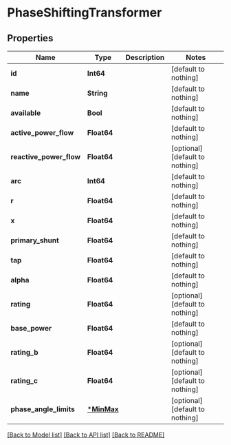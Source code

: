 # PhaseShiftingTransformer

## Properties

Name | Type | Description | Notes
------------ | ------------- | ------------- | -------------
**id** | **Int64** |  | [default to nothing]
**name** | **String** |  | [default to nothing]
**available** | **Bool** |  | [default to nothing]
**active_power_flow** | **Float64** |  | [default to nothing]
**reactive_power_flow** | **Float64** |  | [optional] [default to nothing]
**arc** | **Int64** |  | [default to nothing]
**r** | **Float64** |  | [default to nothing]
**x** | **Float64** |  | [default to nothing]
**primary_shunt** | **Float64** |  | [default to nothing]
**tap** | **Float64** |  | [default to nothing]
**alpha** | **Float64** |  | [default to nothing]
**rating** | **Float64** |  | [optional] [default to nothing]
**base_power** | **Float64** |  | [default to nothing]
**rating_b** | **Float64** |  | [optional] [default to nothing]
**rating_c** | **Float64** |  | [optional] [default to nothing]
**phase_angle_limits** | [***MinMax**](MinMax.md) |  | [optional] [default to nothing]

[[Back to Model list]](../README.md#models) [[Back to API list]](../README.md#api-endpoints) [[Back to README]](../README.md)
